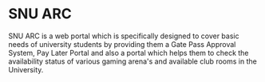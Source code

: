 # SNU ARC
SNU ARC is a web portal which is specifically designed to cover basic needs of university students by providing them a Gate Pass Approval System, Pay Later Portal and also a portal which helps them to check the availability status of various gaming arena's and available club rooms in the University.
